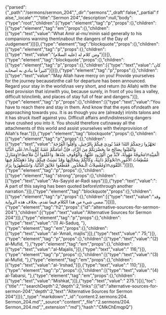 {"parsed":{"_path":"/sermons/sermon_204","_dir":"sermons","_draft":false,"_partial":false,"_locale":"","title":"Sermon 204","description":null,"body":{"type":"root","children":[{"type":"element","tag":"p","props":{},"children":[{"type":"element","tag":"em","props":{},"children":[{"type":"text","value":"What Amir al-mu'minin said generally to his companions warning them\nabout the dangers of the Day of Judgement"}]}]},{"type":"element","tag":"blockquote","props":{},"children":[{"type":"element","tag":"p","props":{},"children":[{"type":"text","value":"ومن كلام له (عليه السلام)"}]}]},{"type":"element","tag":"blockquote","props":{},"children":[{"type":"element","tag":"p","props":{},"children":[{"type":"text","value":"كان كثيراً ما ينادي به أصحابه"}]}]},{"type":"element","tag":"p","props":{},"children":[{"type":"text","value":"May Allah have mercy on you! Provide yourselves for the journey because\nthe call for departure has been announced. Regard your stay in the world\nas very short, and return (to Allah) with the best provision that is\nwith you, because surely, in front of you lies a valley, difficult to\nclimb, and places of stay full of fear and dangers."}]},{"type":"element","tag":"p","props":{},"children":[{"type":"text","value":"You have to reach there and stay in them. And know that the eyes of\ndeath are approaching towards you. It is as though you are (already) in\nits talons and it has struck itself against you. Difficult affairs and\ndistressing dangers have crushed you into it. You should therefore cut\naway all the attachments of this world and assist yourselves with the\nprovision of Allah's fear."}]},{"type":"element","tag":"blockquote","props":{},"children":[{"type":"element","tag":"p","props":{},"children":[{"type":"text","value":"تَجَهَّزُوا رَحِمَكُمُ اللهُ! فَقَدْ نُودِيَ فِيكُمْ بِالرَّحِيلِ، وَأَقِلُّوا الْعُرْجَةَ عَلَى الدُّنْيَا،\nوَانْقَلِبُوا بِصَالِحِ مَا بِحَضْرَتِكُمْ مِنَ الزَّادِ، فإنَّ أَمَامَكُمْ عَقَبَةً كَؤُوداً، وَمَنَازِلَ\nمَخُوفَةً مَهُولَةً، لاَبُدَّ مِنَ الْوُرُودِ عَلَيْهَا، وَالْوُقُوفِ عِنْدَهَا. وَاعْلَمُوا أَنَّ مَلاَحِظَ\nالْمَنِيَّةِ نَحْوَكُمْ دَانِيَةٌ، وَكَأَنَّكُمْ بِمَخَالِبِهَا وَقَدْ نَشِبَتْ فِيكُمْ، وَقَدْ دَهَمَتْكُمْ فِيهَا\nمُفْظِعَاتُ الاْمُورِ، وَمُعْضِلاَتُ الْـمَحْذُورِ. فَقَطِّعُوا عَلاَئِقَ الدُّنْيَا، وَاسْتَظْهِرُوا بِزَادِ\nالتَّقْوَى."}]}]},{"type":"element","tag":"p","props":{},"children":[{"type":"element","tag":"strong","props":{},"children":[{"type":"text","value":"As-Sayyid ar-Radi says"}]},{"type":"text","value":": A part of this saying has been quoted before\nthrough another narration."}]},{"type":"element","tag":"blockquote","props":{},"children":[{"type":"element","tag":"p","props":{},"children":[{"type":"text","value":"وقد مضى شيء من هذا الكلام فيما تقدم، بخلاف هذه الرواية."}]}]},{"type":"element","tag":"h2","props":{"id":"alternative-sources-for-sermon-204"},"children":[{"type":"text","value":"Alternative Sources for Sermon 204"}]},{"type":"element","tag":"p","props":{},"children":[{"type":"text","value":"(1) Al-Saduq, "},{"type":"element","tag":"em","props":{},"children":[{"type":"text","value":"al-'Amali, majlis"}]},{"type":"text","value":" 75;"}]},{"type":"element","tag":"p","props":{},"children":[{"type":"text","value":"(2) al-Mufid, "},{"type":"element","tag":"em","props":{},"children":[{"type":"text","value":"al-Majalis,"}]},{"type":"text","value":" 116;"}]},{"type":"element","tag":"p","props":{},"children":[{"type":"text","value":"(3) al-Mufid, "},{"type":"element","tag":"em","props":{},"children":[{"type":"text","value":"al-'Irshad,"}]},{"type":"text","value":" 110;"}]},{"type":"element","tag":"p","props":{},"children":[{"type":"text","value":"(4) al-Tabarsi, "},{"type":"element","tag":"em","props":{},"children":[{"type":"text","value":"Mishkat,"}]},{"type":"text","value":" 275."}]}],"toc":{"title":"","searchDepth":2,"depth":2,"links":[{"id":"alternative-sources-for-sermon-204","depth":2,"text":"Alternative Sources for Sermon 204"}]}},"_type":"markdown","_id":"content:2.sermons:204. Sermon_204.md","_source":"content","_file":"2.sermons/204. Sermon_204.md","_extension":"md"},"hash":"CMkChEmqpQ"}